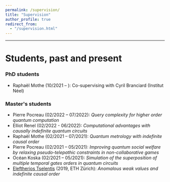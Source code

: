```yaml
---
permalink: /supervision/
title: "Supervision"
author_profile: true
redirect_from: 
  - "/supervision.html"
---
```


<!-- ### PhD and Postdoc positions

- Inria is supporting applicants for Marie Curie Postdoctoral Fellowships, see the [EURAXESS posting](https://euraxess.ec.europa.eu/jobs/hosting/inria-msca-pf-2022-hosting-offer-grenoble-lyon-20) for more information. -->
<!-- - **PhD offers:** various possibilities for funding exist for excellent, well-motivated students; contact me for more details if interested. -->

<!-- ### Internship offers (Master's, Engineering school, etc.)

If you are interested in doing an internship or research project with me, get in touch to discuss possible project topics. -->

---

# Students, past and present

### PhD students
- Raphaël Mothe (10/2021 – ): Co-supervising with Cyril Branciard (Institut Néel)

### Master's students
- Pierre Pocreau (02/2022 – 07/2022): *Query complexity for higher order quantum computation*
- Elliot Renel (02/2022 - 06/2022): *Computational advantages with causally indefinite quantum circuits*
- Raphaël Mothe (02/2021 – 07/2021): *Quantum metrology with indefinite causal order*
- Pierre Pocreau (02/2021 – 05/2021): *Improving quantum social welfare by relaxing pseudo-telepathic constraints in non-collaborative games*
- Océan Koska (02/2021 – 05/2021): *Simulation of the superposition of multiple temporal gates orders in quantum circuits*
- [Eleftherios Tselentis](https://www.iqoqi-vienna.at/people/staff/eleftherios-ermis-tselentis) (2019, ETH Zürich): *Anomalous weak values and indefinite causal order*